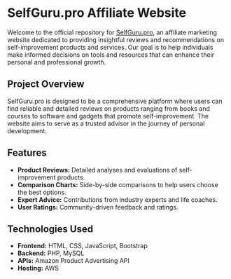 # SelfGuru.pro Affiliate Website

Welcome to the official repository for [SelfGuru.pro](http://www.selfguru.pro), an affiliate marketing website dedicated to providing insightful reviews and recommendations on self-improvement products and services. Our goal is to help individuals make informed decisions on tools and resources that can enhance their personal and professional growth.

## Project Overview

SelfGuru.pro is designed to be a comprehensive platform where users can find reliable and detailed reviews on products ranging from books and courses to software and gadgets that promote self-improvement. The website aims to serve as a trusted advisor in the journey of personal development.

## Features

- **Product Reviews:** Detailed analyses and evaluations of self-improvement products.
- **Comparison Charts:** Side-by-side comparisons to help users choose the best options.
- **Expert Advice:** Contributions from industry experts and life coaches.
- **User Ratings:** Community-driven feedback and ratings.

## Technologies Used

- **Frontend:** HTML, CSS, JavaScript, Bootstrap
- **Backend:** PHP, MySQL
- **APIs:** Amazon Product Advertising API
- **Hosting:** AWS
